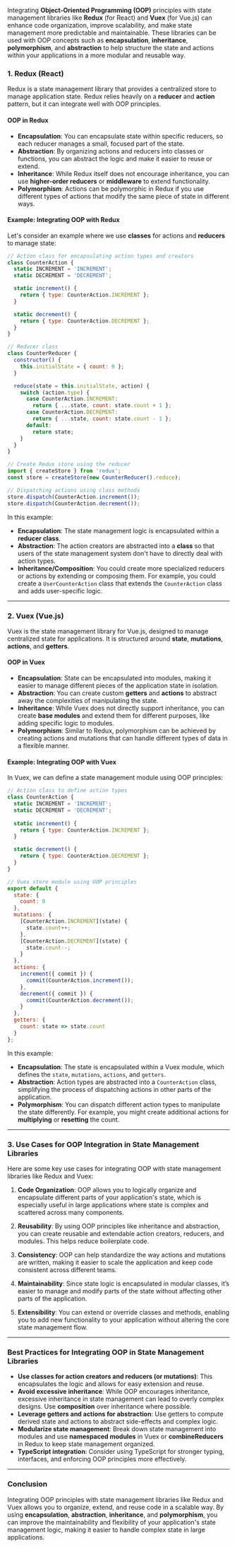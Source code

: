 Integrating **Object-Oriented Programming (OOP)** principles with state management libraries like **Redux** (for React) and **Vuex** (for Vue.js) can enhance code organization, improve scalability, and make state management more predictable and maintainable. These libraries can be used with OOP concepts such as **encapsulation**, **inheritance**, **polymorphism**, and **abstraction** to help structure the state and actions within your applications in a more modular and reusable way.

### **1. Redux (React)**

Redux is a state management library that provides a centralized store to manage application state. Redux relies heavily on a **reducer** and **action** pattern, but it can integrate well with OOP principles.

#### **OOP in Redux**

- **Encapsulation**: You can encapsulate state within specific reducers, so each reducer manages a small, focused part of the state. 
- **Abstraction**: By organizing actions and reducers into classes or functions, you can abstract the logic and make it easier to reuse or extend.
- **Inheritance**: While Redux itself does not encourage inheritance, you can use **higher-order reducers** or **middleware** to extend functionality.
- **Polymorphism**: Actions can be polymorphic in Redux if you use different types of actions that modify the same piece of state in different ways.

#### **Example: Integrating OOP with Redux**

Let's consider an example where we use **classes** for actions and **reducers** to manage state:

```javascript
// Action class for encapsulating action types and creators
class CounterAction {
  static INCREMENT = 'INCREMENT';
  static DECREMENT = 'DECREMENT';

  static increment() {
    return { type: CounterAction.INCREMENT };
  }

  static decrement() {
    return { type: CounterAction.DECREMENT };
  }
}

// Reducer class
class CounterReducer {
  constructor() {
    this.initialState = { count: 0 };
  }

  reduce(state = this.initialState, action) {
    switch (action.type) {
      case CounterAction.INCREMENT:
        return { ...state, count: state.count + 1 };
      case CounterAction.DECREMENT:
        return { ...state, count: state.count - 1 };
      default:
        return state;
    }
  }
}

// Create Redux store using the reducer
import { createStore } from 'redux';
const store = createStore(new CounterReducer().reduce);

// Dispatching actions using class methods
store.dispatch(CounterAction.increment());
store.dispatch(CounterAction.decrement());
```

In this example:
- **Encapsulation**: The state management logic is encapsulated within a **reducer class**.
- **Abstraction**: The action creators are abstracted into a **class** so that users of the state management system don't have to directly deal with action types.
- **Inheritance/Composition**: You could create more specialized reducers or actions by extending or composing them. For example, you could create a `UserCounterAction` class that extends the `CounterAction` class and adds user-specific logic.

---

### **2. Vuex (Vue.js)**

Vuex is the state management library for Vue.js, designed to manage centralized state for applications. It is structured around **state**, **mutations**, **actions**, and **getters**.

#### **OOP in Vuex**

- **Encapsulation**: State can be encapsulated into modules, making it easier to manage different pieces of the application state in isolation.
- **Abstraction**: You can create custom **getters** and **actions** to abstract away the complexities of manipulating the state.
- **Inheritance**: While Vuex does not directly support inheritance, you can create **base modules** and extend them for different purposes, like adding specific logic to modules.
- **Polymorphism**: Similar to Redux, polymorphism can be achieved by creating actions and mutations that can handle different types of data in a flexible manner.

#### **Example: Integrating OOP with Vuex**

In Vuex, we can define a state management module using OOP principles:

```javascript
// Action class to define action types
class CounterAction {
  static INCREMENT = 'INCREMENT';
  static DECREMENT = 'DECREMENT';
  
  static increment() {
    return { type: CounterAction.INCREMENT };
  }

  static decrement() {
    return { type: CounterAction.DECREMENT };
  }
}

// Vuex store module using OOP principles
export default {
  state: {
    count: 0
  },
  mutations: {
    [CounterAction.INCREMENT](state) {
      state.count++;
    },
    [CounterAction.DECREMENT](state) {
      state.count--;
    }
  },
  actions: {
    increment({ commit }) {
      commit(CounterAction.increment());
    },
    decrement({ commit }) {
      commit(CounterAction.decrement());
    }
  },
  getters: {
    count: state => state.count
  }
};
```

In this example:
- **Encapsulation**: The state is encapsulated within a Vuex module, which defines the `state`, `mutations`, `actions`, and `getters`.
- **Abstraction**: Action types are abstracted into a `CounterAction` class, simplifying the process of dispatching actions in other parts of the application.
- **Polymorphism**: You can dispatch different action types to manipulate the state differently. For example, you might create additional actions for **multiplying** or **resetting** the count.

---

### **3. Use Cases for OOP Integration in State Management Libraries**

Here are some key use cases for integrating OOP with state management libraries like Redux and Vuex:

1. **Code Organization**: OOP allows you to logically organize and encapsulate different parts of your application's state, which is especially useful in large applications where state is complex and scattered across many components.
   
2. **Reusability**: By using OOP principles like inheritance and abstraction, you can create reusable and extendable action creators, reducers, and modules. This helps reduce boilerplate code.

3. **Consistency**: OOP can help standardize the way actions and mutations are written, making it easier to scale the application and keep code consistent across different teams.

4. **Maintainability**: Since state logic is encapsulated in modular classes, it’s easier to manage and modify parts of the state without affecting other parts of the application.

5. **Extensibility**: You can extend or override classes and methods, enabling you to add new functionality to your application without altering the core state management flow.

---

### **Best Practices for Integrating OOP in State Management Libraries**

- **Use classes for action creators and reducers (or mutations)**: This encapsulates the logic and allows for easy extension and reuse.
- **Avoid excessive inheritance**: While OOP encourages inheritance, excessive inheritance in state management can lead to overly complex designs. Use **composition** over inheritance where possible.
- **Leverage getters and actions for abstraction**: Use getters to compute derived state and actions to abstract side-effects and complex logic.
- **Modularize state management**: Break down state management into modules and use **namespaced modules** in Vuex or **combineReducers** in Redux to keep state management organized.
- **TypeScript integration**: Consider using TypeScript for stronger typing, interfaces, and enforcing OOP principles more effectively.

---

### **Conclusion**

Integrating OOP principles with state management libraries like Redux and Vuex allows you to organize, extend, and reuse code in a scalable way. By using **encapsulation**, **abstraction**, **inheritance**, and **polymorphism**, you can improve the maintainability and flexibility of your application's state management logic, making it easier to handle complex state in large applications.
